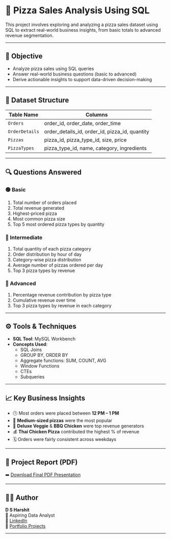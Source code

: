 # 🍕 Pizza Sales Analysis Using SQL

This project involves exploring and analyzing a pizza sales dataset using SQL to extract real-world business insights, from basic totals to advanced revenue segmentation.

---

## 📌 Objective

- Analyze pizza sales using SQL queries
- Answer real-world business questions (basic to advanced)
- Derive actionable insights to support data-driven decision-making

---

## 🧩 Dataset Structure

| Table Name     | Columns                                               |
|----------------|--------------------------------------------------------|
| `Orders`       | order_id, order_date, order_time                      |
| `OrderDetails` | order_details_id, order_id, pizza_id, quantity        |
| `Pizzas`       | pizza_id, pizza_type_id, size, price                  |
| `PizzaTypes`   | pizza_type_id, name, category, ingredients            |

---

## 🔍 Questions Answered

### 🟢 Basic
1. Total number of orders placed  
2. Total revenue generated  
3. Highest-priced pizza  
4. Most common pizza size  
5. Top 5 most ordered pizza types by quantity

### 🔷 Intermediate
1. Total quantity of each pizza category  
2. Order distribution by hour of day  
3. Category-wise pizza distribution  
4. Average number of pizzas ordered per day  
5. Top 3 pizza types by revenue

### 🔶 Advanced
1. Percentage revenue contribution by pizza type  
2. Cumulative revenue over time  
3. Top 3 pizza types by revenue in each category

---

## ⚙️ Tools & Techniques

- **SQL Tool**: MySQL Workbench  
- **Concepts Used**:  
  - SQL Joins  
  - GROUP BY, ORDER BY  
  - Aggregate functions: SUM, COUNT, AVG  
  - Window Functions  
  - CTEs  
  - Subqueries

---

## 📈 Key Business Insights

- 🕒 Most orders were placed between **12 PM – 1 PM**
- 🧀 **Medium-sized pizzas** were the most popular
- 🍕 **Deluxe Veggie** & **BBQ Chicken** were top revenue generators
- 💰 **Thai Chicken Pizza** contributed the highest % of revenue
- 🗓️ Orders were fairly consistent across weekdays

---

## 📸 Project Report (PDF)

➡️ [Download Final PDF Presentation](Harshit_Pizza_SQL_Analysis.pdf)

---

## 👨‍💻 Author

**D S Harshit**  
🎯 Aspiring Data Analyst  
🔗 [LinkedIn](https://www.linkedin.com/in/dsharshit/)  
📂 [Portfolio Projects](https://github.com/25shanu)

---


